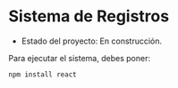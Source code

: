 <h1>Sistema de Registros</h1>

- Estado del proyecto: En construcción.

Para ejecutar el sistema, debes poner: 

```npm install react```
